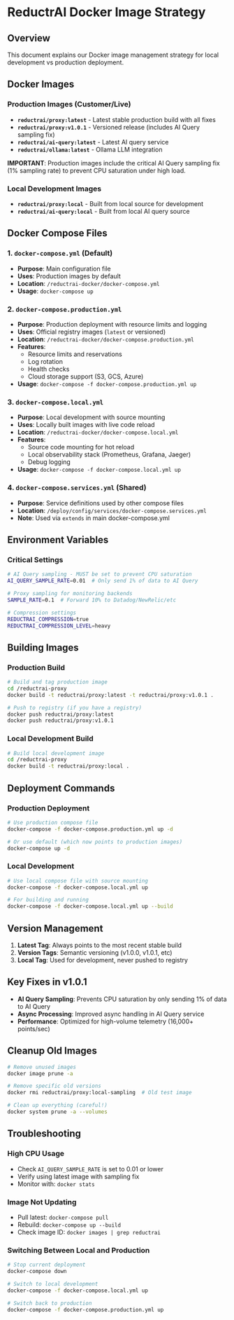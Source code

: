 # ReductrAI Docker Image Strategy

## Overview
This document explains our Docker image management strategy for local development vs production deployment.

## Docker Images

### Production Images (Customer/Live)
- **`reductrai/proxy:latest`** - Latest stable production build with all fixes
- **`reductrai/proxy:v1.0.1`** - Versioned release (includes AI Query sampling fix)
- **`reductrai/ai-query:latest`** - Latest AI query service
- **`reductrai/ollama:latest`** - Ollama LLM integration

**IMPORTANT**: Production images include the critical AI Query sampling fix (1% sampling rate) to prevent CPU saturation under high load.

### Local Development Images
- **`reductrai/proxy:local`** - Built from local source for development
- **`reductrai/ai-query:local`** - Built from local AI query source

## Docker Compose Files

### 1. `docker-compose.yml` (Default)
- **Purpose**: Main configuration file
- **Uses**: Production images by default
- **Location**: `/reductrai-docker/docker-compose.yml`
- **Usage**: `docker-compose up`

### 2. `docker-compose.production.yml`
- **Purpose**: Production deployment with resource limits and logging
- **Uses**: Official registry images (`latest` or versioned)
- **Location**: `/reductrai-docker/docker-compose.production.yml`
- **Features**:
  - Resource limits and reservations
  - Log rotation
  - Health checks
  - Cloud storage support (S3, GCS, Azure)
- **Usage**: `docker-compose -f docker-compose.production.yml up`

### 3. `docker-compose.local.yml`
- **Purpose**: Local development with source mounting
- **Uses**: Locally built images with live code reload
- **Location**: `/reductrai-docker/docker-compose.local.yml`
- **Features**:
  - Source code mounting for hot reload
  - Local observability stack (Prometheus, Grafana, Jaeger)
  - Debug logging
- **Usage**: `docker-compose -f docker-compose.local.yml up`

### 4. `docker-compose.services.yml` (Shared)
- **Purpose**: Service definitions used by other compose files
- **Location**: `/deploy/config/services/docker-compose.services.yml`
- **Note**: Used via `extends` in main docker-compose.yml

## Environment Variables

### Critical Settings
```bash
# AI Query sampling - MUST be set to prevent CPU saturation
AI_QUERY_SAMPLE_RATE=0.01  # Only send 1% of data to AI Query

# Proxy sampling for monitoring backends
SAMPLE_RATE=0.1  # Forward 10% to Datadog/NewRelic/etc

# Compression settings
REDUCTRAI_COMPRESSION=true
REDUCTRAI_COMPRESSION_LEVEL=heavy
```

## Building Images

### Production Build
```bash
# Build and tag production image
cd /reductrai-proxy
docker build -t reductrai/proxy:latest -t reductrai/proxy:v1.0.1 .

# Push to registry (if you have a registry)
docker push reductrai/proxy:latest
docker push reductrai/proxy:v1.0.1
```

### Local Development Build
```bash
# Build local development image
cd /reductrai-proxy
docker build -t reductrai/proxy:local .
```

## Deployment Commands

### Production Deployment
```bash
# Use production compose file
docker-compose -f docker-compose.production.yml up -d

# Or use default (which now points to production images)
docker-compose up -d
```

### Local Development
```bash
# Use local compose file with source mounting
docker-compose -f docker-compose.local.yml up

# For building and running
docker-compose -f docker-compose.local.yml up --build
```

## Version Management

1. **Latest Tag**: Always points to the most recent stable build
2. **Version Tags**: Semantic versioning (v1.0.0, v1.0.1, etc)
3. **Local Tag**: Used for development, never pushed to registry

## Key Fixes in v1.0.1
- **AI Query Sampling**: Prevents CPU saturation by only sending 1% of data to AI Query
- **Async Processing**: Improved async handling in AI Query service
- **Performance**: Optimized for high-volume telemetry (16,000+ points/sec)

## Cleanup Old Images
```bash
# Remove unused images
docker image prune -a

# Remove specific old versions
docker rmi reductrai/proxy:local-sampling  # Old test image

# Clean up everything (careful!)
docker system prune -a --volumes
```

## Troubleshooting

### High CPU Usage
- Check `AI_QUERY_SAMPLE_RATE` is set to 0.01 or lower
- Verify using latest image with sampling fix
- Monitor with: `docker stats`

### Image Not Updating
- Pull latest: `docker-compose pull`
- Rebuild: `docker-compose up --build`
- Check image ID: `docker images | grep reductrai`

### Switching Between Local and Production
```bash
# Stop current deployment
docker-compose down

# Switch to local development
docker-compose -f docker-compose.local.yml up

# Switch back to production
docker-compose -f docker-compose.production.yml up
```